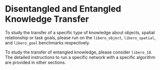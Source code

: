 # Disentangled and Entangled Knowledge Transfer

To study the transfer of a specific type of knowledge about objects, spatial relationship or task goals, please run on the ```libero_object```, ```libero_spatial```, and ```libero_goal``` benchmarks respectively.

To study the transfer of entangled knowledge, please consider ```libero_10```. The detailed instructions to run a specific network with a specific algorithm are provided in other sections.